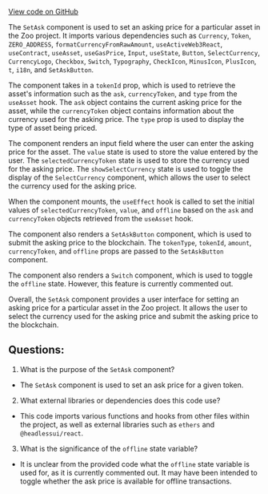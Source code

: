 [View code on GitHub](zoo-labs/zoo/blob/master/core/src/marketplace/SetAsk.tsx)

The `SetAsk` component is used to set an asking price for a particular asset in the Zoo project. It imports various dependencies such as `Currency`, `Token`, `ZERO_ADDRESS`, `formatCurrencyFromRawAmount`, `useActiveWeb3React`, `useContract`, `useAsset`, `useGasPrice`, `Input`, `useState`, `Button`, `SelectCurrency`, `CurrencyLogo`, `Checkbox`, `Switch`, `Typography`, `CheckIcon`, `MinusIcon`, `PlusIcon`, `t`, `i18n`, and `SetAskButton`. 

The component takes in a `tokenId` prop, which is used to retrieve the asset's information such as the `ask`, `currencyToken`, and `type` from the `useAsset` hook. The `ask` object contains the current asking price for the asset, while the `currencyToken` object contains information about the currency used for the asking price. The `type` prop is used to display the type of asset being priced.

The component renders an input field where the user can enter the asking price for the asset. The `value` state is used to store the value entered by the user. The `selectedCurrencyToken` state is used to store the currency used for the asking price. The `showSelectCurrency` state is used to toggle the display of the `SelectCurrency` component, which allows the user to select the currency used for the asking price.

When the component mounts, the `useEffect` hook is called to set the initial values of `selectedCurrencyToken`, `value`, and `offline` based on the `ask` and `currencyToken` objects retrieved from the `useAsset` hook.

The component also renders a `SetAskButton` component, which is used to submit the asking price to the blockchain. The `tokenType`, `tokenId`, `amount`, `currencyToken`, and `offline` props are passed to the `SetAskButton` component.

The component also renders a `Switch` component, which is used to toggle the `offline` state. However, this feature is currently commented out.

Overall, the `SetAsk` component provides a user interface for setting an asking price for a particular asset in the Zoo project. It allows the user to select the currency used for the asking price and submit the asking price to the blockchain.
## Questions: 
 1. What is the purpose of the `SetAsk` component?
- The `SetAsk` component is used to set an ask price for a given token.

2. What external libraries or dependencies does this code use?
- This code imports various functions and hooks from other files within the project, as well as external libraries such as `ethers` and `@headlessui/react`.

3. What is the significance of the `offline` state variable?
- It is unclear from the provided code what the `offline` state variable is used for, as it is currently commented out. It may have been intended to toggle whether the ask price is available for offline transactions.